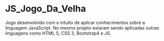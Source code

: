 # JS_Jogo_Da_Velha
Jogo desenvolvido com o intuito de aplicar conhecimentos sobre a linguagem JavaScript. No mesmo projeto estaram sendo aplicadas outras linguagens como HTML 5, CSS 3, Bootstrap4 e JS.
